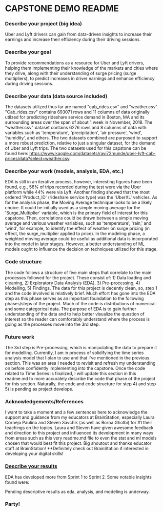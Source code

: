 # CAPSTONE DEMO README

### Describe your project (big idea)
Uber and Lyft drivers can gain from data-driven insights to increase their earnings and increase their efficiency during their driving sessions.

### Describe your goal
To provide recommendations as a resource for Uber and Lyft drivers, helping them implementing their knowledge of the markets and cities where they drive, along with their understanding of surge pricing (surge multipliers), to predict increases in driver earnings and enhance efficiency during driving sessions.

### Describe your data (data source included)
The datasets utilized thus far are named "cab_rides.csv" and "weather.csv". "Cab_rides.csv" contains 693071 rows and 11 columns of data originally utilzed for predicting rideshare service demand in Boston, MA and its surrounding areas over the span of about 1 week in November, 2018. The "weather.csv" dataset contains 6276 rows and 8 columns of data with variables such as 'temperature', 'precipitation', 'air pressure', 'wind', 'humidity', and others. The two datasets combined are purposed to support a more robust prediction, relative to just a singular dataset, for the demand of Uber and Lyft trips. The two datasets used for this capstone can be found here: https://www.kaggle.com/datasets/ravi72munde/uber-lyft-cab-prices/data?select=weather.csv.      

### Describe your work (models, analysis, EDA, etc.)
EDA is still in an iterative process, however, interesting figures have been found, e.g., 56% of trips recorded during the test were via the Uber platform while 44% were via Lyft. Another finding showed that the most ordered 'Product_ID' (rideshare service type) was the 'UberXL' vehicles. As for the analysis phase, the Moving Average technique looks to be a likely choice. It could be initially used as a simple moving average for the 'Surge_Multiplier' variable, which is the primary field of interest for this capstone. Then, correlations could be drawn between a simple moving average and various weather variables, such as 'temperature', 'rain,' and 'wind', for example, to identify the effect of weather on surge pricing (in effect, the surge_multiplier applied to price). In the modeling phase, a weighted moving average could be useful as additional data is incorporated into the model in later stages. However, a better understanding of ML models ought to influence the decision on techniques utilized for this stage.

### Code structure
The code follows a structure of five main steps that correlate to the main processes followed for the project. These consist of: 1) Data loading and cleaning, 2) Exploratory Data Analysis (EDA), 3) Pre-processing, 4) Modelling, 5) Findings. The data for this project is decently clean, so, step 1 and the code involved is relatively brief. Much effort has gone into the EDA step as this phase serves as an important foundation to the following phases/steps of the project. Much of the code is distributions of numerical and some categorical data. The purpose of EDA is to gain further understanding of the data and to help better visualize the question of interest so the reader can comfortably understand where the process is going as the processes move into the 3rd step. 

### Future work 
The 3rd step is Pre-processing, which is manipulating the data to prepare it for modelling. Currently, I am in process of solidifying the time series analysis model that I plan to use and that I've mentioned in the previous section. This was an area I needed to revisit and refresh my understanding on before confidently implementing into the capstone. Once the code related to Time Series is finalized, I will update this section in this readme.md to more accurately describe the code that phase of the project for this section. Naturally, the code and code structure for step 4) and step 5) is pending as project develops. 

### Acknowledgements/References
I want to take a moment and a few sentences here to acknowledge the support and guidance from my educators at BrainStation, especially Laura Cornejo Paulino and Steven Savchik (as well as Borna Ghotbi) for #1 their teachings on the topics. Laura and Steven have given awesome feedback and direction to this project and influenced its development in many ways from areas such as this very readme.md file to even the stat and ml models chosen that would best fit this project. Big shoutout and thanks educator staff at BrainStation! **Definitely check out BrainStation if interested in developing your digital skills!

### <ins>Describe your results</ins>
EDA has developed more from Sprint 1 to Sprint 2. Some notable insights found were: 






Pending descriptive results as eda, analysis, and modeling is underway.

### Party!
